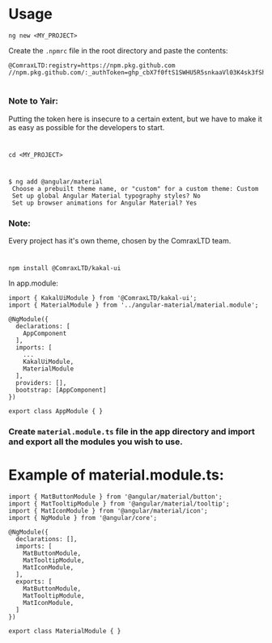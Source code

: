 # Usage

```
ng new <MY_PROJECT>
```

Create the `.npmrc` file in the root directory and paste the contents:
```
@ComraxLTD:registry=https://npm.pkg.github.com
//npm.pkg.github.com/:_authToken=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
```

#

### Note to Yair: 
Putting the token here is insecure to a certain extent, but we have to make it as easy as possible for the developers to start.

#

```
cd <MY_PROJECT>
```
#

```
$ ng add @angular/material
 Choose a prebuilt theme name, or "custom" for a custom theme: Custom
 Set up global Angular Material typography styles? No
 Set up browser animations for Angular Material? Yes
```
### Note:
Every project has it's own theme, chosen by the ComraxLTD team.

#

``` 
npm install @ComraxLTD/kakal-ui
```

In app.module:

```
import { KakalUiModule } from '@ComraxLTD/kakal-ui';
import { MaterialModule } from '../angular-material/material.module';

@NgModule({
  declarations: [
    AppComponent
  ],
  imports: [
    ...
    KakalUiModule,
    MaterialModule
  ],
  providers: [],
  bootstrap: [AppComponent]
})

export class AppModule { }
```

### Create `material.module.ts` file in the app directory and import and export all the modules you wish to use.

#

# Example of material.module.ts:

```
import { MatButtonModule } from '@angular/material/button';
import { MatTooltipModule } from '@angular/material/tooltip';
import { MatIconModule } from '@angular/material/icon';
import { NgModule } from '@angular/core';

@NgModule({
  declarations: [],
  imports: [
    MatButtonModule,
    MatTooltipModule,
    MatIconModule,
  ],
  exports: [
    MatButtonModule,
    MatTooltipModule,
    MatIconModule,
  ]
})

export class MaterialModule { }
```
